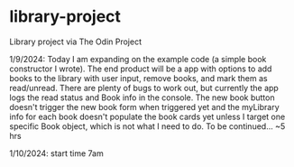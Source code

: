 # library-project
Library project via The Odin Project

1/9/2024: Today I am expanding on the example code (a simple book constructor I wrote). The end product will be a app with options to add books to the library with user input, remove books, and mark them as read/unread.
There are plenty of bugs to work out, but currently the app logs the read status and Book info in the console. The new book button doesn't trigger the new book form when triggered yet and the myLibrary info for each book doesn't populate the book cards yet unless I target one specific Book object, which is not what I need to do. To be continued...
~5 hrs

1/10/2024: start time 7am